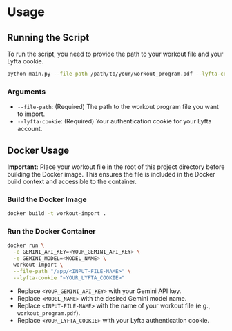 # Usage

## Running the Script

To run the script, you need to provide the path to your workout file and your Lyfta cookie.

```bash
python main.py --file-path /path/to/your/workout_program.pdf --lyfta-cookie "your_lyfta_cookie_here"
```

### Arguments

-   `--file-path`: (Required) The path to the workout program file you want to import.
-   `--lyfta-cookie`: (Required) Your authentication cookie for your Lyfta account.

## Docker Usage

**Important:** Place your workout file in the root of this project directory before building the Docker image. This ensures the file is included in the Docker build context and accessible to the container.

### Build the Docker Image

```bash
docker build -t workout-import .
```

### Run the Docker Container

```bash
docker run \
  -e GEMINI_API_KEY=<YOUR_GEMINI_API_KEY> \
  -e GEMINI_MODEL=<MODEL_NAME> \
  workout-import \
  --file-path "/app/<INPUT-FILE-NAME>" \
  --lyfta-cookie "<YOUR_LYFTA_COOKIE>"
```

- Replace `<YOUR_GEMINI_API_KEY>` with your Gemini API key.
- Replace `<MODEL_NAME>` with the desired Gemini model name.
- Replace `<INPUT-FILE-NAME>` with the name of your workout file (e.g., `workout_program.pdf`).
- Replace `<YOUR_LYFTA_COOKIE>` with your Lyfta authentication cookie. 